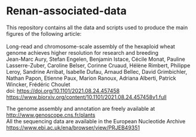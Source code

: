 # Renan-associated-data

This repository contains all the data and scripts used to produce the main figures of the following article:<br>
<br>
Long-read and chromosome-scale assembly of the hexaploid wheat genome achieves higher resolution for research and breeding<br>
Jean-Marc Aury, Stefan Engelen, Benjamin Istace, Cécile Monat, Pauline Lasserre-Zuber, Caroline Belser, Corinne Cruaud, Hélène Rimbert, Philippe Leroy, Sandrine Arribat, Isabelle Dufau, Arnaud Bellec, David Grimbichler, Nathan Papon, Etienne Paux, Marion Ranoux, Adriana Alberti, Patrick Wincker, Frédéric Choulet<br>
doi: https://doi.org/10.1101/2021.08.24.457458<br>
https://www.biorxiv.org/content/10.1101/2021.08.24.457458v1.full<br>

The genome assembly and annotation are freely available at http://www.genoscope.cns.fr/plants<br>
All the sequencing data are available in the European Nucleotide Archive https://www.ebi.ac.uk/ena/browser/view/PRJEB49351<br>
